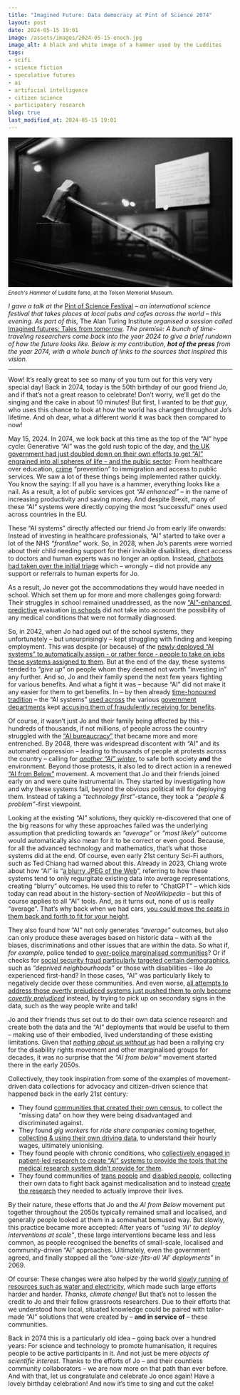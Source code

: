 ```yaml
---
title: "Imagined Future: Data democracy at Pint of Science 2074"
layout: post
date: 2024-05-15 19:01
image: /assets/images/2024-05-15-enoch.jpg
image_alt: A black and white image of a hammer used by the Luddites
tags: 
- scifi
- science fiction
- speculative futures
- ai
- artificial intelligence
- citizen science
- participatory research
blog: true
last_modified_at: 2024-05-15 19:01
---
```


[![A black and white image of a hammer used by the Luddites](/assets/images/2024-05-15-enoch.jpg)](https://www.flickr.com/photos/gedankenstuecke/53709195737/)
<small><i>Enoch's Hammer</i> of Luddite fame, at the Tolson Memorial Museum.</small>

*I gave a talk at the* [Pint of Science Festival](https://pintofscience.co.uk) *– an international science festival that takes places at local pubs and cafes across the world – this evening. As part of this,* The Alan Turing Institute *organised a session called* [Imagined futures: Tales from tomorrow](https://pintofscience.co.uk/event/imagined-futures)*. The premise: A bunch of time-traveling researchers come back into the year 2024 to give a brief rundown of how the future looks like. Below is my contribution, **hot of the press** from the year 2074, with a whole bunch of links to the sources that inspired this vision.*

---
Wow! It’s really great to see so many of you turn out for this very very special day! Back in 2074, today is the 50th birthday of our good friend Jo, and if that’s not a great reason to celebrate! Don’t worry, we’ll get do the singing and the cake in about 10 minutes! But first, I wanted to be _that guy_, who uses this chance to look at how the world has changed throughout Jo’s lifetime. And oh dear, what a different world it was back then compared to now! 

May 15, 2024. In 2074, we look back at this time as the top of the “AI” hype cycle: Generative “AI” was the gold rush topic of the day, and [the UK government had just doubled down on their own efforts to get “AI” engrained into all spheres of life – and the public sector](https://www.techuk.org/resource/uk-government-doubles-down-efforts-to-deploy-ai-across-the-public-sector.html): From healthcare over education, [crime](https://www.nbcnews.com/news/crime-courts/ai-tool-used-thousands-criminal-cases-facing-legal-challenges-rcna149607) “prevention” to immigration and access to public services. We saw a lot of these things being implemented rather quickly. You know the saying: If all you have is a hammer, everything looks like a nail. As a result, a lot of public services got _“AI enhanced”_ – in the name of increasing productivity and saving money. And despite Brexit, many of these “AI” systems were directly copying the most “successful” ones used across countries in the EU. 

These “AI systems” directly affected our friend Jo from early life onwards: Instead of investing in healthcare professionals, “AI” started to take over a lot of the NHS _“frontline”_ work. So, in 2028, when Jo’s parents were worried about their child needing support for their invisible disabilities, direct access to doctors and human experts was no longer an option. Instead, [chatbots had taken over the initial triage](https://www.thetimes.co.uk/article/rise-and-fall-of-babylon-healthcare-the-doctor-in-your-pocket-3p6q6jjfx) which – wrongly – did not provide any support or referrals to human experts for Jo. 

As a result, Jo never got the accommodations they would have needed in school. Which set them up for more and more challenges going forward: Their struggles in school remained unaddressed, as the now [“AI”-enhanced](https://www.rtl.nl/nieuws/artikel/5450163/scholen-hebben-meer-kennis-nodig-over-algoritmen-anders-kans-op), [predictive](https://phys.org/news/2023-07-ai-classroom-conversations-academic-success.html) evaluation [in schools](https://www.nesta.org.uk/feature/ten-predictions-2019/beginning-end-exams/) did not take into account the possibility of any medical conditions that were not formally diagnosed.

So, in 2042, when Jo had aged out of the school systems, they unfortunately – but unsurprisingly – kept struggling with finding and keeping employment. This was despite (or because) of the [newly deployed “AI systems” to automatically assign - or rather force - people to take on jobs these systems assigned to them](https://algorithmwatch.org/en/italian-neofascists-artificial-intelligence/). But at the end of the day, these systems tended to _“give up”_ on people whom they deemed not worth “investing in” any further. And so, Jo and their family spend the next few years fighting for various benefits. And what a fight it was – because “AI” did not make it any easier for them to get benefits. In – by then already [time-honoured tradition](https://en.wikipedia.org/wiki/British_Post_Office_scandal) – the “AI systems” [used across](https://schoolsweek.co.uk/revealed-secret-deal-to-let-benefit-fraud-squad-snoop-on-pupil-data/) the various [government departments](https://www.laquadrature.net/2023/11/27/notation-des-allocataires-lindecence-des-pratiques-de-la-caf-desormais-indeniable/) kept [accusing them of fraudulently receiving for benefits](https://www.politico.eu/article/dutch-scandal-serves-as-a-warning-for-europe-over-risks-of-using-algorithms/). 

Of course, it wasn’t just Jo and their family being affected by this – hundreds of thousands, if not millions, of people across the country struggled with the [“AI bureaucracy”](https://www.danmcquillan.org/ai_thatcherism.html) that became more and more entrenched. By 2048, there was widespread discontent with “AI” and its automated oppression – leading to thousands of people at protests across the country – calling for [_another “AI” winter_](https://theconversation.com/weve-been-here-before-ai-promised-humanlike-machines-in-1958-222700), to safe both society **and** the environment. Beyond those protests, it also led to direct action in a renewed [“AI from Below”](https://tzovar.as/AI-from-below/) movement. A movement that Jo and their friends joined early on and were quite instrumental in. They started by investigating how and why these systems fail, beyond the obvious political will for deploying them. Instead of taking a _“technology first”_-stance, they took a *“people & problem”*-first viewpoint.

Looking at the existing “AI” solutions, they quickly re-discovered that one of the big reasons for why these approaches failed was the underlying assumption that predicting towards an *“average”* or *“most likely”* outcome would automatically also mean for it to be correct or even good. Because, for all the advanced technology and mathematics, that’s what those systems did at the end. Of course, even early 21st century Sci-Fi authors, such as Ted Chiang had warned about this. Already in 2023, Chiang wrote about how “AI” is “[a blurry JPEG of the Web](https://www.newyorker.com/tech/annals-of-technology/chatgpt-is-a-blurry-jpeg-of-the-web)”, referring to how these systems tend to only regurgitate existing data into average representations, creating “blurry” outcomes. He used this to refer to “ChatGPT” – which kids today can read about in the history-section of *NeoWikipedia* – but this of course applies to all “AI” tools. And, as it turns out, none of us is really “average”. That’s why back when we had cars, [you could move the seats in them back and forth to fit for your height](https://99percentinvisible.org/episode/on-average/). 

They also found how “AI” not only generates *“average”* outcomes, but also can only produce these averages based on historic data – with all the biases, discriminations and other issues that are within the data. So what if, *for example*, police tended to [over-police marginalised communities](https://irr.org.uk/article/over-policed-and-under-protected-why-does-nothing-change/)? Or if checks for [social security fraud particularly targeted certain demographics](https://www.theguardian.com/technology/2023/oct/23/uk-risks-scandal-over-bias-in-ai-tools-in-use-across-public-sector), such as _“deprived neighbourhoods”_ or those with disabilities – like Jo experienced first-hand? In those cases, “AI” was particularly likely to negatively decide over these communities. And even worse, [all attempts to address those overtly prejudiced systems just pushed them to only become *covertly prejudiced*](https://garymarcus.substack.com/p/covert-racism-in-llms) instead, by trying to pick up on secondary signs in the data, such as the way people write and talk! 

Jo and their friends thus set out to do their own data science research and create both the data and the “AI” deployments that would be useful to them – making use of their embodied, lived understanding of these existing limitations. Given that [_nothing about us without us_](https://en.wikipedia.org/wiki/Nothing_about_us_without_us) had been a rallying cry for the disability rights movement and other marginalised groups for decades, it was no surprise that the _“AI from below”_ movement started there in the early 2050s. 

Collectively, they took inspiration from some of the examples of movement-driven data collections for advocacy and citizen-driven science that happened back in the early 21st century: 
- They found [communities that created their own census](https://www.dw.com/en/whats-life-really-like-for-black-people-in-germany/a-53159443), to collect the “missing data” on how they were being disadvantaged and discriminated against. 
- They found _gig workers_ for _ride share companies_ coming together, [collecting & using their own driving data](https://responsibledata.io/rd-reflection-stories/data-rights-for-workers-in-the-gig-economy/), to understand their hourly wages, ultimately unionising.
- They found people with chronic conditions, who [collectively engaged in patient-led research to create “AI” systems to provide the tools that the medical research system didn’t provide for them](https://openaps.org/).
- They found communities of [trans people](https://www.physoc.org/magazine-articles/nothing-about-us-without-us/) and [disabled people](https://www.careables.org/), collecting their own data to fight back against medicalisation and to instead [create the research](https://www.transbiome.org/) they needed to actually improve their lives.

By their nature, these efforts that Jo and the _AI from Below_ movement put together throughout the 2050s typically remained small and localised, and generally people looked at them in a somewhat bemused way. But slowly, this practice became more accepted: After years of _“using ‘AI’ to deploy interventions at scale”_, these large interventions became less and less common, as people recognised the benefits of small-scale, localised and community-driven “AI” approaches. Ultimately, even the government agreed, and finally stopped all the _“one-size-fits-all ‘AI’ deployments”_ in 2069. 

Of course: These changes were also helped by the world [slowly running of resources such as water and electricity](https://www.theguardian.com/commentisfree/2024/mar/02/ais-craving-for-data-is-matched-only-by-a-runaway-thirst-for-water-and-energy), which made such large efforts harder and harder. _Thanks, climate change!_ But that’s not to lessen the credit to Jo and their fellow grassroots researchers. Due to their efforts that we understood how local, situated knowledge could be paired with tailor-made “AI” solutions that were created by – **and in service of** – these communities. 

Back in 2074 this is a particularly old idea – going back over a hundred years: For science and technology to promote humanisation, it requires people to be active participants in it. And not just be mere _objects of scientific interest_. Thanks to the efforts of Jo – and their countless community collaborators – we are now more on that path than ever before. And with that, let us congratulate and celebrate Jo once again! Have a lovely birthday celebration! And now it’s time to sing and cut the cake! 